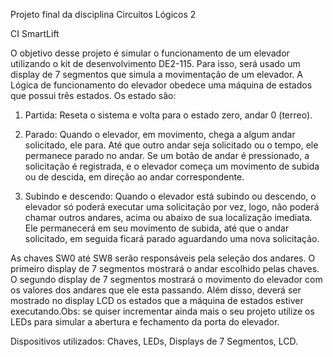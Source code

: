 Projeto final da disciplina Circuitos Lógicos 2

CI SmartLift

O objetivo desse projeto é simular o funcionamento de um elevador utilizando o kit de desenvolvimento DE2-115. Para isso, será usado um display de 7 segmentos que simula a movimentação de um elevador. A Lógica de funcionamento do elevador obedece uma máquina de estados que possui três estados. Os   estado   são: 

1. Partida: Reseta o sistema e volta para o estado zero, andar 0 (terreo). 

2. Parado: Quando o elevador, em movimento, chega a algum andar solicitado, ele para. Até que outro andar seja solicitado ou o tempo, ele permanece parado no andar. Se um botão de andar é pressionado, a solicitação é registrada, e o elevador começa um movimento de subida ou de descida, em direção ao andar correspondente. 

3. Subindo e descendo: Quando o elevador está subindo ou descendo, o elevador só poderá executar uma solicitação por vez, logo, não poderá chamar outros andares, acima ou abaixo de sua localização imediata. Ele permanecerá em seu movimento de subida, até que o andar solicitado, em seguida ficará parado aguardando uma nova   solicitação.

As chaves SW0 até SW8 serão responsáveis pela seleção dos andares. O primeiro display de 7 segmentos mostrará o andar escolhido pelas chaves. O segundo display de 7 segmentos mostrará o movimento do elevador com os valores dos andares que ele esta passando. Além disso, deverá ser mostrado no display LCD os estados que a máquina de estados estiver executando.Obs: se quiser incrementar ainda mais o seu projeto utilize os LEDs para simular a abertura e fechamento da porta do elevador. 


Dispositivos utilizados: Chaves, LEDs, Displays de 7 Segmentos, LCD.   
